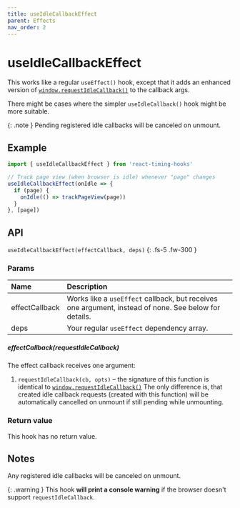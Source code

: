 ```yaml
---
title: useIdleCallbackEffect
parent: Effects
nav_order: 2
---
```


# useIdleCallbackEffect

This works like a regular `useEffect()` hook, except that it adds an enhanced version of [`window.requestIdleCallback()`][mdn]
to the callback args. 

There might be cases where the simpler `useIdleCallback()` hook might be more suitable.

{: .note }
Pending registered idle callbacks will be canceled on unmount.

## Example

```javascript
import { useIdleCallbackEffect } from 'react-timing-hooks'

// Track page view (when browser is idle) whenever "page" changes 
useIdleCallbackEffect(onIdle => {
  if (page) {
    onIdle(() => trackPageView(page))
  }
}, [page])
```

## API

`useIdleCallbackEffect(effectCallback, deps)`
{: .fs-5 .fw-300 }

### Params

| Name             | Description                                                                                           |
|:-----------------|:------------------------------------------------------------------------------------------------------|
| effectCallback   | Works like a `useEffect` callback, but receives one argument, instead of none. See below for details. |
| deps             | Your regular `useEffect` dependency array.                                                            |

##### effectCallback(requestIdleCallback)

The effect callback receives one argument:

1. `requestIdleCallback(cb, opts)` – the signature of this function is identical to [`window.requestIdleCallback()`][mdn]
The only difference is, that created idle callback requests (created with this function) will be automatically cancelled on unmount if still pending while unmounting.

### Return value

This hook has no return value.

## Notes

Any registered idle callbacks will be canceled on unmount.

{: .warning }
This hook **will print a console warning** if the browser doesn't support `requestIdleCallback`.

[mdn]: https://developer.mozilla.org/en-US/docs/Web/API/Window/requestIdleCallback
